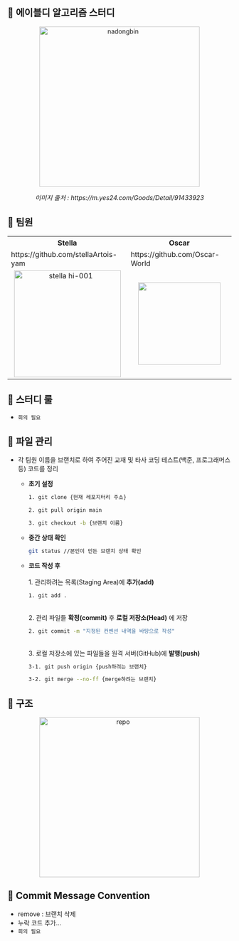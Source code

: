 ## 👫 에이블디 알고리즘 스터디

<p align="center">
  <img width="360" alt="nadongbin" src="https://github.com/abledcorp/CodingTest/assets/56255288/319cf197-5573-474b-ad6e-77e46bcf8a59">
</p>
<p align="center">
  <em>이미지 출처 : https://m.yes24.com/Goods/Detail/91433923</em>
</p>



## 👫 팀원
<table>
  <tr>
    <th>Stella</th>
    <th>Oscar</th>
  </tr>

  <tr>
    <td>https://github.com/stellaArtois-yam</td>
    <td>https://github.com/Oscar-World</td>
  </tr>

  <tr>
    <td align="center"><img width="240" alt="stella hi-001" src="https://github.com/abledcorp/CodingTest/assets/56255288/a444eb56-30fe-4615-acfb-a8062b903fd7"></td>
    <td align="center"><img width="185" src="https://github.com/abledcorp/CodingTest/assets/108970474/fcf6e672-9bc2-4102-9096-46b3c95c1a0e"></td>
  </tr>
</table>


## 👫 스터디 룰

- `회의 필요`




## 👫 파일 관리

- 각 팀원 이름을 브랜치로 하여 주어진 교재 및 타사 코딩 테스트(백준, 프로그래머스 등) 코드를 정리
    - **초기 설정**
        
        ```bash
        1. git clone {현재 레포지터리 주소}
        ```
        
        ```bash
        2. git pull origin main
        ```
        
        ```bash
        3. git checkout -b {브랜치 이름}
        ```
    

    - **중간 상태 확인**
        
        ```bash
        git status //본인이 만든 브랜치 상태 확인
        ```
        
    
    - **코드 작성 후**
        <br><br>1. 관리하려는 목록(Staging Area)에 **추가(add)**<br>
        
        ```bash
        1. git add . 
        ```
        
        <br>2. 관리 파일들 **확정(commit)** 후 **로컬 저장소(Head)** 에 저장<br>
        
        ```bash
        2. git commit -m "지정된 컨벤션 내역을 바탕으로 작성" 
        ```
        
        <br>3. 로컬 저장소에 있는 파일들을 원격 서버(GitHub)에 **발행(push)**<br>
        
        ```bash
        3-1. git push origin {push하려는 브랜치} 
        ```
        
        ```bash
        3-2. git merge --no-ff {merge하려는 브랜치}
        ```
        

## 👫 구조

<p align="center">
  <img width="360" alt="repo" src="https://github.com/abledcorp/CodingTest/assets/56255288/7f188d4d-8dca-4e86-ab16-546a6406ad0e">
</p>


## 👫 Commit Message Convention

- remove : 브랜치 삭제
- 누락 코드 추가…
- `회의 필요`
